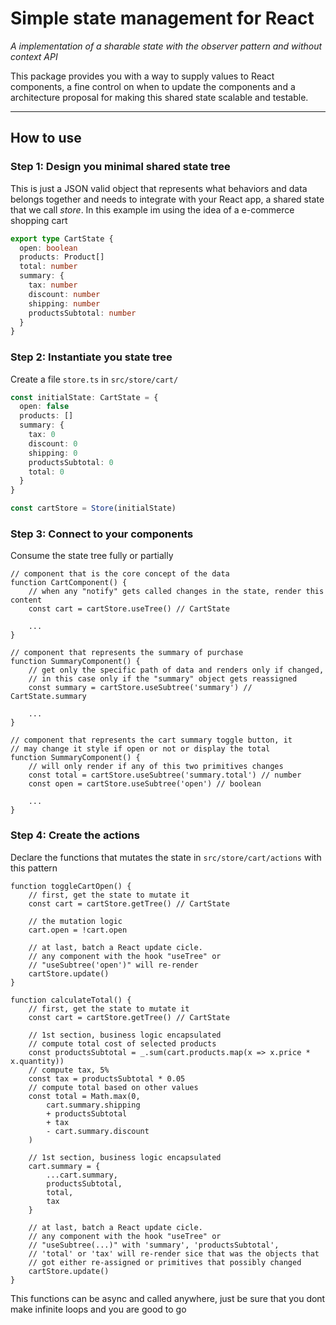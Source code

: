 # Simple state management for React
*A implementation of a sharable state with the observer pattern and without context API*

This package provides you with a way to supply values to React components, a fine control on when to update the components and a architecture proposal for making this shared state scalable and testable.

---
## How to use

### Step 1: Design you minimal shared state tree
This is just a JSON valid object that represents what behaviors and data belongs together and needs to integrate with your React app, a shared state that we call *store*. In this example im using the idea of a e-commerce shopping cart
```ts
export type CartState {
  open: boolean
  products: Product[]
  total: number
  summary: {
    tax: number
    discount: number
    shipping: number
    productsSubtotal: number
  }
}
```

### Step 2: Instantiate you state tree
Create a file `store.ts` in `src/store/cart/`
```ts
const initialState: CartState = {
  open: false
  products: []
  summary: {
    tax: 0
    discount: 0
    shipping: 0
    productsSubtotal: 0
    total: 0
  }
}

const cartStore = Store(initialState)
```
### Step 3: Connect to your components
Consume the state tree fully or partially
```tsx
// component that is the core concept of the data
function CartComponent() {
    // when any "notify" gets called changes in the state, render this content
    const cart = cartStore.useTree() // CartState

    ...
}
```

```tsx
// component that represents the summary of purchase
function SummaryComponent() {
    // get only the specific path of data and renders only if changed,
    // in this case only if the "summary" object gets reassigned
    const summary = cartStore.useSubtree('summary') // CartState.summary

    ...
}
```

```tsx
// component that represents the cart summary toggle button, it
// may change it style if open or not or display the total
function SummaryComponent() {
    // will only render if any of this two primitives changes
    const total = cartStore.useSubtree('summary.total') // number
    const open = cartStore.useSubtree('open') // boolean

    ...
}
```

### Step 4: Create the actions
Declare the functions that mutates the state in `src/store/cart/actions` with this pattern
```tsx
function toggleCartOpen() {
    // first, get the state to mutate it
    const cart = cartStore.getTree() // CartState

    // the mutation logic
    cart.open = !cart.open

    // at last, batch a React update cicle.
    // any component with the hook "useTree" or 
    // "useSubtree('open')" will re-render
    cartStore.update()
}
```

```tsx
function calculateTotal() {
    // first, get the state to mutate it
    const cart = cartStore.getTree() // CartState

    // 1st section, business logic encapsulated
    // compute total cost of selected products
    const productsSubtotal = _.sum(cart.products.map(x => x.price * x.quantity))
    // compute tax, 5%
    const tax = productsSubtotal * 0.05
    // compute total based on other values
    const total = Math.max(0,
        cart.summary.shipping
        + productsSubtotal
        + tax
        - cart.summary.discount
    )
    
    // 1st section, business logic encapsulated
    cart.summary = {
        ...cart.summary,
        productsSubtotal,
        total,
        tax
    }

    // at last, batch a React update cicle.
    // any component with the hook "useTree" or 
    // "useSubtree(...)" with 'summary', 'productsSubtotal',
    // 'total' or 'tax' will re-render sice that was the objects that 
    // got either re-assigned or primitives that possibly changed
    cartStore.update()
}
```

This functions can be async and called anywhere, just be sure that you dont make infinite loops and you are good to go

